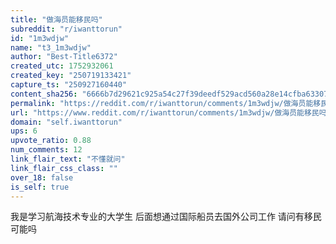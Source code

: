 ```yaml
---
title: "做海员能移民吗"
subreddit: "r/iwanttorun"
id: "1m3wdjw"
name: "t3_1m3wdjw"
author: "Best-Title6372"
created_utc: 1752932061
created_key: "250719133421"
capture_ts: "250927160440"
content_sha256: "6666b7d29621c925a54c27f39deedf529acd560a28e14cfba63307c59edc4867"
permalink: "https://reddit.com/r/iwanttorun/comments/1m3wdjw/做海员能移民吗/"
url: "https://www.reddit.com/r/iwanttorun/comments/1m3wdjw/做海员能移民吗/"
domain: "self.iwanttorun"
ups: 6
upvote_ratio: 0.88
num_comments: 12
link_flair_text: "不懂就问"
link_flair_css_class: ""
over_18: false
is_self: true
---
```


我是学习航海技术专业的大学生 后面想通过国际船员去国外公司工作
请问有移民可能吗
